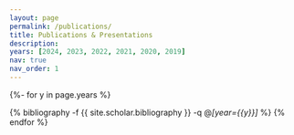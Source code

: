```yaml
---
layout: page
permalink: /publications/
title: Publications & Presentations
description:
years: [2024, 2023, 2022, 2021, 2020, 2019]
nav: true
nav_order: 1
---
```


<!-- _pages/publications.md -->
<div class="publications">

{%- for y in page.years %}

  <!-- <h2 class="year">{{y}}</h2> -->

{% bibliography -f {{ site.scholar.bibliography }} -q @*[year={{y}}]* %}
{% endfor %}

</div>
